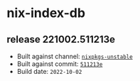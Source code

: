 # nix-index-db
## release 221002.511213e
- Built against channel: [`nixpkgs-unstable`](https://github.com/nixos/nixpkgs/tree/nixpkgs-unstable)
- Built against commit: [`511213e`](https://github.com/NixOS/nixpkgs/commit/511213e0ece88be30a4bd73488f7d1cd85879654)
- Build date: `2022-10-02`
